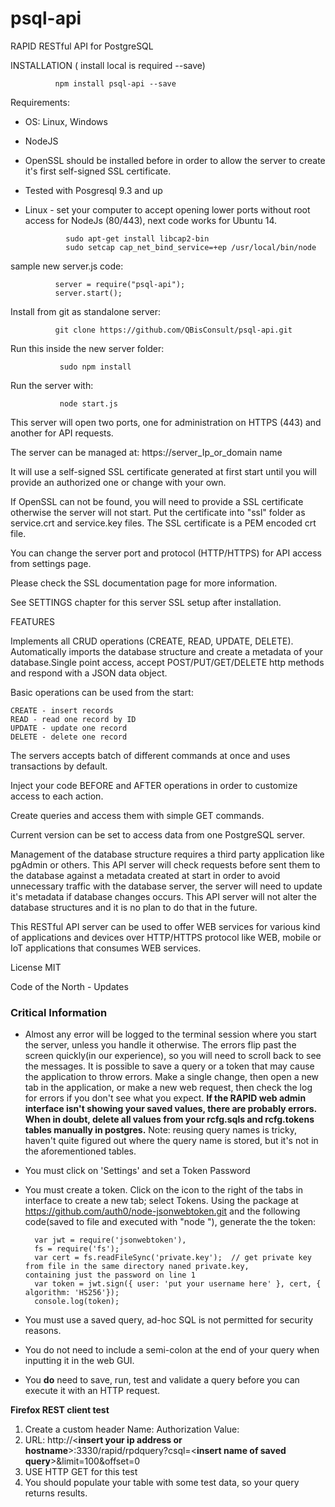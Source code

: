 # psql-api
RAPID RESTful API for PostgreSQL

INSTALLATION  ( install local is required  --save)

              npm install psql-api --save

Requirements:
- OS: Linux, Windows 
- NodeJS
- OpenSSL should be installed before in order to allow the server to create it's first self-signed SSL certificate.
- Tested with Posgresql 9.3 and up
- Linux - set your computer to accept opening lower ports without root access for NodeJs (80/443), next code works for Ubuntu 14.

               sudo apt-get install libcap2-bin
               sudo setcap cap_net_bind_service=+ep /usr/local/bin/node

sample new server.js code:

              server = require("psql-api");
              server.start();


Install from git as standalone server:

              git clone https://github.com/QBisConsult/psql-api.git

Run this inside the new server folder:   

               sudo npm install

Run the server with:

               node start.js

This server will open two ports, one for administration on HTTPS (443) and another for API requests.

The server can be managed at:  https://server_Ip_or_domain name

It will use a self-signed SSL certificate generated at first start until you will provide an authorized one or change with your own.

If OpenSSL can not be found, you will need to provide a SSL certificate otherwise the server will not start.
Put the certificate into "ssl" folder as service.crt and service.key files. The SSL certificate is a PEM encoded crt file.

You can change the server port and protocol (HTTP/HTTPS) for API access from settings page.

Please check the SSL documentation page for more information.

See SETTINGS chapter for this server SSL setup after installation.

FEATURES

Implements all CRUD operations (CREATE, READ, UPDATE, DELETE).
Automatically imports the database structure and create a metadata of your database.Single point access, accept POST/PUT/GET/DELETE http methods and respond with a JSON data object.

Basic operations can be used from the start:

    CREATE - insert records
    READ - read one record by ID
    UPDATE - update one record
    DELETE - delete one record

The servers accepts batch of different commands at once and uses transactions by default.

Inject your code BEFORE and AFTER operations in order to customize access to each action.

Create queries and access them with simple GET commands.

Current version can be set to access data from one PostgreSQL server.

Management of the database structure requires a third party application like pgAdmin or others. This API server will check requests before sent them to the database against a metadata created at start in order to avoid unnecessary traffic with the database server, the server will need to update it's metadata if database changes occurs. This API server will not alter the database structures and it is no plan to do that in the future.

This RESTful API server can be used to offer WEB services for various kind of applications and devices over HTTP/HTTPS protocol like WEB, mobile or IoT applications  that consumes WEB services.



License MIT

Code of the North - Updates

### Critical Information
- Almost any error will be logged to the terminal session where you start the server, unless you handle it otherwise. The errors flip past the screen quickly(in our experience), so you will need to scroll back to see the messages. It is possible to save a query or a token that may cause the application to throw errors. Make a single change, then open a new tab in the application, or make a new web request, then check the log for errors if you don't see what you expect. **If the RAPID web admin interface isn't showing your saved values, there are probably errors. When in doubt, delete all values from your rcfg.sqls and rcfg.tokens tables manually in postgres.** Note: reusing query names is tricky, haven't quite figured out where the query name is stored, but it's not in the aforementioned tables. 
- You must click on 'Settings' and set a Token Password
- You must create a token. Click on the icon to the right of the tabs in interface to create a new tab; select Tokens. Using the package at https://github.com/auth0/node-jsonwebtoken.git and the following code(saved to file and executed with "node <filename>"), generate the the token:

        var jwt = require('jsonwebtoken'),
        fs = require('fs');
        var cert = fs.readFileSync('private.key');  // get private key from file in the same directory naned private.key,          containing just the password on line 1
        var token = jwt.sign({ user: 'put your username here' }, cert, { algorithm: 'HS256'});
        console.log(token);

- You must use a saved query, ad-hoc SQL is not permitted for security reasons.
- You do not need to include a semi-colon at the end of your query when inputting it in the web GUI.
- You **do** need to save, run, test and validate a query before you can execute it with an HTTP request.

**Firefox REST client test**

1. Create a custom header
      Name: Authorization
      Value: <insert token from jwt code above>
2. URL: http://<**insert your ip address or hostname**>:3330/rapid/rpdquery?csql=<**insert name of saved query**>&limit=100&offset=0
3. USE HTTP GET for this test
4. You should populate your table with some test data, so your query returns results. 
